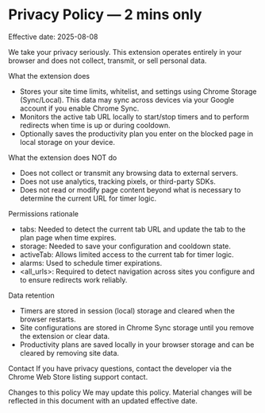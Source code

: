 # Privacy Policy — 2 mins only

Effective date: 2025-08-08

We take your privacy seriously. This extension operates entirely in your browser and does not collect, transmit, or sell personal data.

What the extension does
- Stores your site time limits, whitelist, and settings using Chrome Storage (Sync/Local). This data may sync across devices via your Google account if you enable Chrome Sync.
- Monitors the active tab URL locally to start/stop timers and to perform redirects when time is up or during cooldown.
- Optionally saves the productivity plan you enter on the blocked page in local storage on your device.

What the extension does NOT do
- Does not collect or transmit any browsing data to external servers.
- Does not use analytics, tracking pixels, or third-party SDKs.
- Does not read or modify page content beyond what is necessary to determine the current URL for timer logic.

Permissions rationale
- tabs: Needed to detect the current tab URL and update the tab to the plan page when time expires.
- storage: Needed to save your configuration and cooldown state.
- activeTab: Allows limited access to the current tab for timer logic.
- alarms: Used to schedule timer expirations.
- <all_urls>: Required to detect navigation across sites you configure and to ensure redirects work reliably.

Data retention
- Timers are stored in session (local) storage and cleared when the browser restarts.
- Site configurations are stored in Chrome Sync storage until you remove the extension or clear data.
- Productivity plans are saved locally in your browser storage and can be cleared by removing site data.

Contact
If you have privacy questions, contact the developer via the Chrome Web Store listing support contact.

Changes to this policy
We may update this policy. Material changes will be reflected in this document with an updated effective date.

